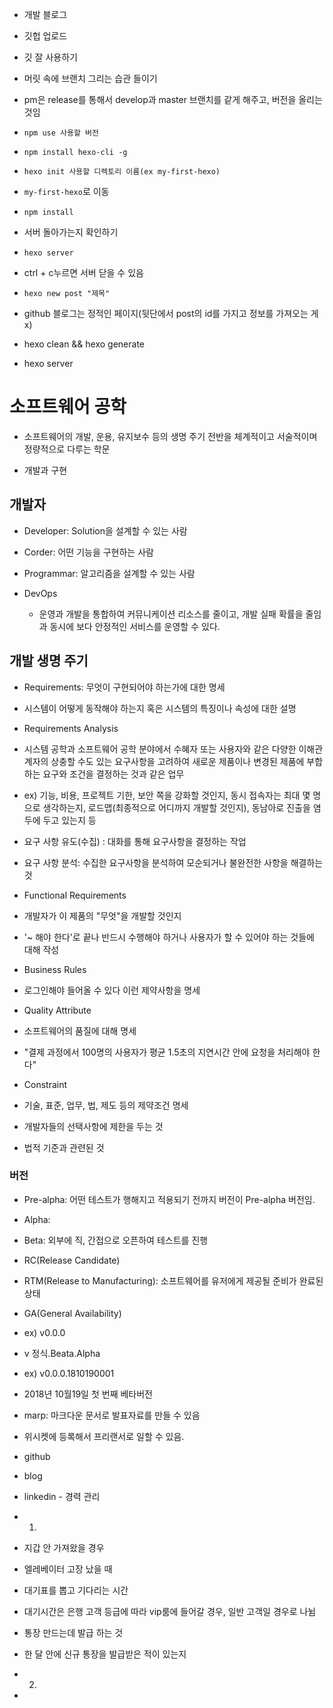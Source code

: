 - 개발 블로그
- 깃헙 업로드
- 깃 잘 사용하기 
- 머릿 속에 브랜치 그리는 습관 들이기


- pm은 release를 통해서 develop과 master 브랜치를 같게 해주고, 버전을 올리는 것임

- `npm use 사용할 버전`
- `npm install hexo-cli -g`

- `hexo init 사용할 디렉토리 이름(ex my-first-hexo)`

- `my-first-hexo`로 이동
- `npm install`

- 서버 돌아가는지 확인하기 
- `hexo server`
- ctrl + c누르면 서버 닫을 수 있음

- `hexo new post "제목"`




- github 블로그는 정적인 페이지(뒷단에서 post의 id를 가지고 정보를 가져오는 게 x)
- hexo clean && hexo generate
- hexo server




# 소프트웨어 공학
- 소프트웨어의 개발, 운용, 유지보수 등의 생명 주기 전반을 체계적이고 서술적이며 정량적으로 다루는 학문

- 개발과 구현

## 개발자
- Developer: Solution을 설계할 수 있는 사람
- Corder: 어떤 기능을 구현하는 사람
- Programmar: 알고리즘을 설계할 수 있는 사람


- DevOps
    - 운영과 개발을 통합하여 커뮤니케이션 리소스를 줄이고, 개발 실패 확률을 줄임과 동시에 보다 안정적인 서비스를 운영할 수 있다.

## 개발 생명 주기
- Requirements: 무엇이 구현되어야 하는가에 대한 명세
- 시스템이 어떻게 동작해야 하는지 혹은 시스템의 특징이나 속성에 대한 설명


- Requirements Analysis
- 시스템 공학과 소프트웨어 공학 분야에서 수혜자 또는 사용자와 같은 다양한 이해관계자의 상충할 수도 있는 요구사항을 고려하여 새로운 제품이나 변경된 제품에 부합하는 요구와 조건을 결정하는 것과 같은 업무
 
 - ex) 기능, 비용, 프로젝트 기한, 보안 쪽을 강화할 것인지, 동시 접속자는 최대 몇 명으로 생각하는지, 로드맵(최종적으로 어디까지 개발할 것인지), 동남아로 진출을 염두에 두고 있는지 등

 - 요구 사항 유도(수집) : 대화를 통해 요구사항을 결정하는 작업
 - 요구 사항 분석: 수집한 요구사항을 분석하여 모순되거나 불완전한 사항을 해결하는 것

- Functional Requirements
- 개발자가 이 제품의 "무엇"을 개발할 것인지

- '~ 해야 한다'로 끝나 반드시 수행해야 하거나 사용자가 할 수 있어야 하는 것들에 대해 작성

- Business Rules
- 로그인해야 들어올 수 있다 이런 제약사항을 명세

- Quality Attribute
- 소프트웨어의 품질에 대해 명세
- "결제 과정에서 100명의 사용자가 평균 1.5초의 지연시간 안에 요청을 처리해야 한다"

- Constraint
- 기술, 표준, 업무, 법, 제도 등의 제약조건 명세
- 개발자들의 선택사항에 제한을 두는 것
- 법적 기준과 관련된 것






### 버전
- Pre-alpha: 어떤 테스트가 행해지고 적용되기 전까지 버전이 Pre-alpha 버전임.
- Alpha:
- Beta: 외부에 직, 간접으로 오픈하여 테스트를 진행
- RC(Release Candidate)
- RTM(Release to Manufacturing): 소프트웨어를 유저에게 제공될 준비가 완료된 상태
- GA(General Availability) 

- ex) v0.0.0
- v 정식.Beata.Alpha

- ex) v0.0.0.1810190001

- 2018년 10월19일 첫 번째 베타버전

- marp: 마크다운 문서로 발표자료를 만들 수 있음

- 위시켓에 등록해서 프리랜서로 일할 수 있음. 



- github
- blog
- linkedin - 경력 관리



- 1.
- 지갑 안 가져왔을 경우
- 엘레베이터 고장 났을 때
- 대기표를 뽑고 기다리는 시간
- 대기시간은 은행 고객 등급에 따라 vip룸에 들어갈 경우, 일반 고객일 경우로 나뉨
- 통장 만드는데 발급 하는 것
- 한 달 안에 신규 통장을 발급받은 적이 있는지

- 2.





- 

